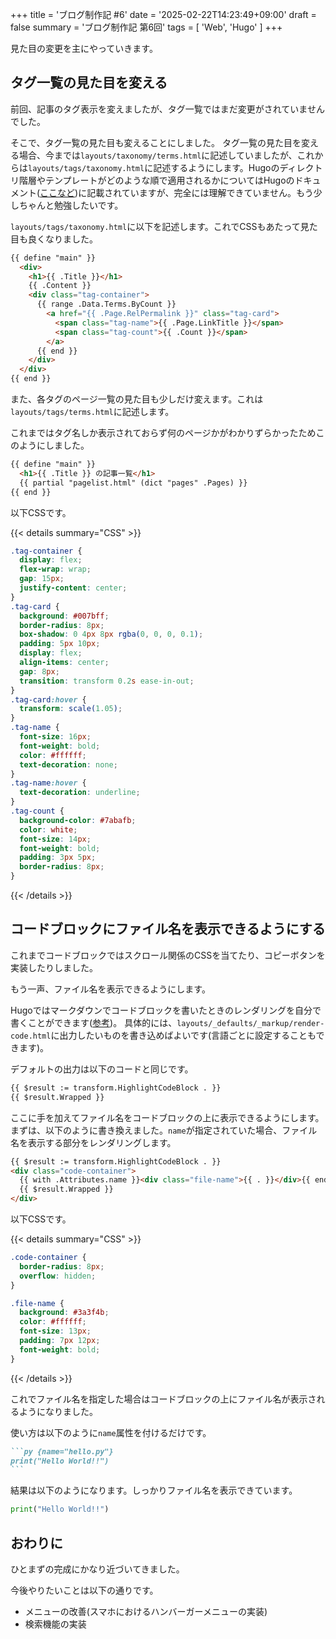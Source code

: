 +++
title = 'ブログ制作記 #6'
date = '2025-02-22T14:23:49+09:00'
draft = false
summary = 'ブログ制作記 第6回'
tags = [ 'Web', 'Hugo' ]
+++

見た目の変更を主にやっていきます。

## タグ一覧の見た目を変える

前回、記事のタグ表示を変えましたが、タグ一覧ではまだ変更がされていませんでした。

そこで、タグ一覧の見た目も変えることにしました。
タグ一覧の見た目を変える場合、今までは`layouts/taxonomy/terms.html`に記述していましたが、これからは`layouts/tags/taxonomy.html`に記述するようにします。Hugoのディレクトリ階層やテンプレートがどのような順で適用されるかについてはHugoのドキュメント([ここなど](https://gohugo.io/templates/types/))に記載されていますが、完全には理解できていません。もう少しちゃんと勉強したいです。

`layouts/tags/taxonomy.html`に以下を記述します。これでCSSもあたって見た目も良くなりました。

```html {name="layouts/tags/taxonomy.html"}
{{ define "main" }}
  <div>
    <h1>{{ .Title }}</h1>
    {{ .Content }}
    <div class="tag-container">
      {{ range .Data.Terms.ByCount }}
        <a href="{{ .Page.RelPermalink }}" class="tag-card">
          <span class="tag-name">{{ .Page.LinkTitle }}</span>
          <span class="tag-count">{{ .Count }}</span>
        </a>
      {{ end }}
    </div>
  </div>
{{ end }}
```

また、各タグのページ一覧の見た目も少しだけ変えます。これは`layouts/tags/terms.html`に記述します。

これまではタグ名しか表示されておらず何のページかがわかりずらかったためこのようにしました。

```html {name="layouts/tags/terms.html"}
{{ define "main" }}
  <h1>{{ .Title }} の記事一覧</h1>
  {{ partial "pagelist.html" (dict "pages" .Pages) }}
{{ end }}
```

以下CSSです。

{{< details summary="CSS" >}}
```css
.tag-container {
  display: flex;
  flex-wrap: wrap;
  gap: 15px;
  justify-content: center;
}
.tag-card {
  background: #007bff;
  border-radius: 8px;
  box-shadow: 0 4px 8px rgba(0, 0, 0, 0.1);
  padding: 5px 10px;
  display: flex;
  align-items: center;
  gap: 8px;
  transition: transform 0.2s ease-in-out;
}
.tag-card:hover {
  transform: scale(1.05);
}
.tag-name {
  font-size: 16px;
  font-weight: bold;
  color: #ffffff;
  text-decoration: none;
}
.tag-name:hover {
  text-decoration: underline;
}
.tag-count {
  background-color: #7abafb;
  color: white;
  font-size: 14px;
  font-weight: bold;
  padding: 3px 5px;
  border-radius: 8px;
}
```
{{< /details >}}

## コードブロックにファイル名を表示できるようにする
これまでコードブロックではスクロール関係のCSSを当てたり、コピーボタンを実装したりしました。

もう一声、ファイル名を表示できるようにします。

Hugoではマークダウンでコードブロックを書いたときのレンダリングを自分で書くことができます([参考](https://gohugo.io/render-hooks/code-blocks/))。
具体的には、`layouts/_defaults/_markup/render-code.html`に出力したいものを書き込めばよいです(言語ごとに設定することもできます)。

デフォルトの出力は以下のコードと同じです。

```html {name="layouts/_defaults/_markup/render-code.html"}
{{ $result := transform.HighlightCodeBlock . }}
{{ $result.Wrapped }}
```

ここに手を加えてファイル名をコードブロックの上に表示できるようにします。まずは、以下のように書き換えました。`name`が指定されていた場合、ファイル名を表示する部分をレンダリングします。
```html {name="layouts/_defaults/_markup/render-code.html"}
{{ $result := transform.HighlightCodeBlock . }}
<div class="code-container">
  {{ with .Attributes.name }}<div class="file-name">{{ . }}</div>{{ end }}
  {{ $result.Wrapped }}
</div>
```

以下CSSです。

{{< details summary="CSS" >}}
```CSS
.code-container {
  border-radius: 8px;
  overflow: hidden;
}

.file-name {
  background: #3a3f4b;
  color: #ffffff;
  font-size: 13px;
  padding: 7px 12px;
  font-weight: bold;
}
```
{{< /details >}}

これでファイル名を指定した場合はコードブロックの上にファイル名が表示されるようになりました。

使い方は以下のように`name`属性を付けるだけです。
````md
```py {name="hello.py"}
print("Hello World!!")
```
````
結果は以下のようになります。しっかりファイル名を表示できています。

```py {name="hello.py"}
print("Hello World!!")
```

## おわりに
ひとまずの完成にかなり近づいてきました。

今後やりたいことは以下の通りです。

- メニューの改善(スマホにおけるハンバーガーメニューの実装)
- 検索機能の実装
